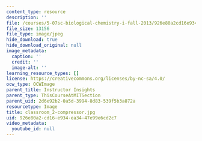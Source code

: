 ```yaml
---
content_type: resource
description: ''
file: /courses/5-07sc-biological-chemistry-i-fall-2013/926e80a2cd16e934ea3447e99e6cd2c7_classroom_2-compressor.jpg
file_size: 13156
file_type: image/jpeg
hide_download: true
hide_download_original: null
image_metadata:
  caption: ''
  credit: ''
  image-alt: ''
learning_resource_types: []
license: https://creativecommons.org/licenses/by-nc-sa/4.0/
ocw_type: OCWImage
parent_title: Instructor Insights
parent_type: ThisCourseAtMITSection
parent_uid: 2d6e92b2-0a5d-3994-8d83-539f5b3a872a
resourcetype: Image
title: classroom_2-compressor.jpg
uid: 926e80a2-cd16-e934-ea34-47e99e6cd2c7
video_metadata:
  youtube_id: null
---
```

